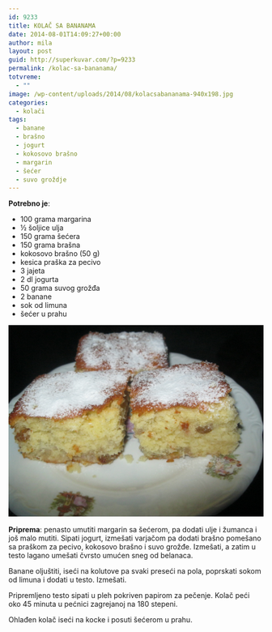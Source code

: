 ```yaml
---
id: 9233
title: KOLAČ SA BANANAMA
date: 2014-08-01T14:09:27+00:00
author: mila
layout: post
guid: http://superkuvar.com/?p=9233
permalink: /kolac-sa-bananama/
totvreme:
  - ""
image: /wp-content/uploads/2014/08/kolacsabananama-940x198.jpg
categories:
  - kolači
tags:
  - banane
  - brašno
  - jogurt
  - kokosovo brašno
  - margarin
  - šećer
  - suvo groždje
---
```

**Potrebno je**:

  * 100 grama margarina
  * ½ šoljice ulja
  * 150 grama šećera
  * 150 grama brašna
  * kokosovo brašno (50 g)
  * kesica praška za pecivo
  * 3 jajeta
  * 2 dl jogurta
  * 50 grama suvog grožđa
  * 2 banane
  * sok od limuna
  * šećer u prahu

![<img class="alignnone size-medium wp-image-9234" src="/wp-content/uploads/2014/08/kolacsabananama-1024x768.jpg" alt="kolacsabananama" width="300" height="225" />](/wp-content/uploads/2014/08/kolacsabananama.jpg)

**Priprema**: penasto umutiti margarin sa šećerom, pa dodati ulje i žumanca i još malo mutiti. Sipati jogurt, izmešati varjačom pa dodati brašno pomešano sa praškom za pecivo, kokosovo brašno i suvo grožđe. Izmešati, a zatim u testo lagano umešati čvrsto umućen sneg od belanaca.

Banane oljuštiti, iseći na kolutove pa svaki preseći na pola, poprskati sokom od limuna i dodati u testo. Izmešati.

Pripremljeno testo sipati u pleh pokriven papirom za pečenje. Kolač peći oko 45 minuta u pećnici zagrejanoj na 180 stepeni.

Ohlađen kolač iseći na kocke i posuti šećerom u prahu.